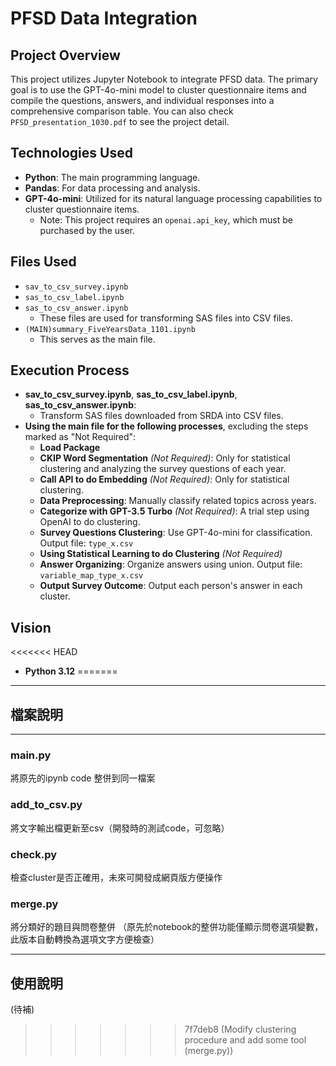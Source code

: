 # PFSD Data Integration

## Project Overview
This project utilizes Jupyter Notebook to integrate PFSD data. The primary goal is to use the GPT-4o-mini model to cluster questionnaire items and compile the questions, answers, and individual responses into a comprehensive comparison table.
You can also check `PFSD_presentation_1030.pdf` to see the project detail. 

## Technologies Used
- **Python**: The main programming language.
- **Pandas**: For data processing and analysis.
- **GPT-4o-mini**: Utilized for its natural language processing capabilities to cluster questionnaire items.
  - Note: This project requires an `openai.api_key`, which must be purchased by the user.

## Files Used
- `sav_to_csv_survey.ipynb`
- `sas_to_csv_label.ipynb`
- `sas_to_csv_answer.ipynb`
  - These files are used for transforming SAS files into CSV files.
- `(MAIN)summary_FiveYearsData_1101.ipynb`
  - This serves as the main file.

## Execution Process
- **sav_to_csv_survey.ipynb**, **sas_to_csv_label.ipynb**, **sas_to_csv_answer.ipynb**:
  - Transform SAS files downloaded from SRDA into CSV files.
- **Using the main file for the following processes**, excluding the steps marked as "Not Required":
  - **Load Package**
  - **CKIP Word Segmentation** *(Not Required)*: Only for statistical clustering and analyzing the survey questions of each year.
  - **Call API to do Embedding** *(Not Required)*: Only for statistical clustering.
  - **Data Preprocessing**: Manually classify related topics across years.
  - **Categorize with GPT-3.5 Turbo** *(Not Required)*: A trial step using OpenAI to do clustering.
  - **Survey Questions Clustering**: Use GPT-4o-mini for classification. Output file: `type_x.csv`
  - **Using Statistical Learning to do Clustering** *(Not Required)*
  - **Answer Organizing**: Organize answers using union. Output file: `variable_map_type_x.csv`
  - **Output Survey Outcome**: Output each person's answer in each cluster.
  

## Vision
<<<<<<< HEAD
- **Python 3.12**
=======

---

## 檔案說明
---
### main.py
將原先的ipynb code 整併到同一檔案
### add_to_csv.py
將文字輸出檔更新至csv（開發時的測試code，可忽略）
### check.py
檢查cluster是否正確用，未來可開發成網頁版方便操作
### merge.py
將分類好的題目與問卷整併
（原先於notebook的整併功能僅顯示問卷選項變數，此版本自動轉換為選項文字方便檢查）

---
## 使用說明
(待補)
>>>>>>> 7f7deb8 (Modify clustering procedure and add some tool (merge.py))
